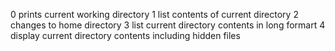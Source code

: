0 prints current working directory
1 list contents of current directory
2 changes to home directory
3 list current directory contents in long formart
4 display current directory contents including hidden files
